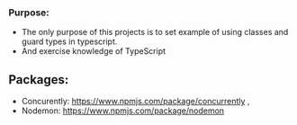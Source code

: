 ### Purpose:

- The only purpose of this projects is to set example of using classes and guard types in typescript.
- And exercise knowledge of TypeScript

## Packages:
- Concurently: https://www.npmjs.com/package/concurrently ,
- Nodemon: https://www.npmjs.com/package/nodemon
